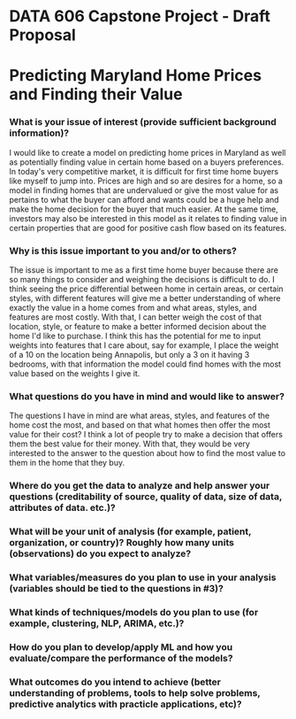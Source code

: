 # DATA 606 Capstone Project - Draft Proposal

# Predicting Maryland Home Prices and Finding their Value

### What is your issue of interest (provide sufficient background information)?

I would like to create a model on predicting home prices in Maryland as well as potentially finding value in certain home based on a buyers preferences.  In today's very competitive market, it is difficult for first time home buyers like myself to jump into.  Prices are high and so are desires for a home, so a model in finding homes that are undervalued or give the most value for as pertains to what the buyer can afford and wants could be a huge help and make the home decision for the buyer that much easier.  At the same time, investors may also be interested in this model as it relates to finding value in certain properties that are good for positive cash flow based on its features.

### Why is this issue important to you and/or to others?

The issue is important to me as a first time home buyer because there are so many things to consider and weighing the decisions is difficult to do.  I think seeing the price differential between home in certain areas, or certain styles, with different features will give me a better understanding of where exactly the value in a home comes from and what areas, styles, and features are most costly.  With that, I can better weigh the cost of that location, style, or feature to make a better informed decision about the home I'd like to purchase.  I think this has the potential for me to input weights into features that I care about, say for example, I place the weight of a 10 on the location being Annapolis, but only a 3 on it having 3 bedrooms, with that information the model could find homes with the most value based on the weights I give it.

### What questions do you have in mind and would like to answer?

The questions I have in mind are what areas, styles, and features of the home cost the most, and based on that what homes then offer the most value for their cost?  I think a lot of people try to make a decision that offers them the best value for their money.  With that, they would be very interested to the answer to the question about how to find the most value to them in the home that they buy.

### Where do you get the data to analyze and help answer your questions (creditability of source, quality of data, size of data, attributes of data. etc.)?



### What will be your unit of analysis (for example, patient, organization, or country)? Roughly how many units (observations) do you expect to analyze?



### What variables/measures do you plan to use in your analysis (variables should be tied to the questions in #3)?



### What kinds of techniques/models do you plan to use (for example, clustering, NLP, ARIMA, etc.)?



### How do you plan to develop/apply ML and how you evaluate/compare the performance of the models?



### What outcomes do you intend to achieve (better understanding of problems, tools to help solve problems, predictive analytics with practicle applications, etc)?



